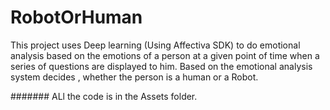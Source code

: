 # RobotOrHuman


This project uses Deep learning (Using Affectiva SDK) to do emotional analysis based on the emotions of a person at a given point of time when a series of questions are displayed to him.
Based on the emotional analysis system decides , whether the person is a human or a Robot.

#######
ALl the code is in the Assets folder.

